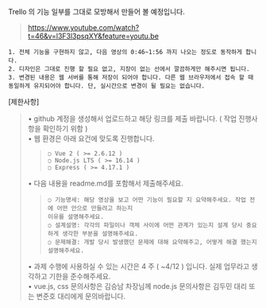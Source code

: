 Trello 의 기능 일부를 그대로 모방해서 만들어 볼 예정입니다.  
> https://www.youtube.com/watch?t=46&v=l3F3l3psqXY&feature=youtu.be  

	1. 전체 기능을 구현하지 않고, 다음 영상의 0:46~1:56 까지 나오는 정도로 동작하게 합니다.
	2. 디자인은 그대로 진행 할 필요 없고, 지장이 없는 선에서 깔끔하게만 해주시면 됩니다.
	3. 변경된 내용은 웹 서버를 통해 저장이 되어야 합니다. 다른 웹 브라우저에서 접속 할 때
	동일하게 유지되어야 합니다. 단, 실시간으로 변경이 될 필요는 없습니다.

[제한사항]
>	• github 계정을 생성해서 업로드하고 해당 링크를 제출 바랍니다. ( 작업 진행사항을 확인하기 위함 )  
>	• 웹 환경은 아래 요건에 맞도록 진행합니다.  
> >		○ Vue 2 ( >= 2.6.12 )  
> >		○ Node.js LTS ( >= 16.14 )  
> >		○ Express ( >= 4.17.1 )  
>	• 다음 내용을 readme.md를 포함해서 제출해주세요.  
> >		○ 기능명세: 해당 영상을 보고 어떤 기능이 필요할 지 요약해주세요. 작업 전에 어떤 안으로 만들려고 하는지  
> >		이유를 설명해주세요.
> >		○ 설계설명: 각각의 파일이나 객체 사이에 어떤 관계가 있는지 설계 당시 중요하게 생각한 부분을 설명해주세요.  
> >		○ 문제해결: 개발 당시 발생했던 문제에 대해 요약해주고, 어떻게 해결 했는지 설명해주세요.  
>	• 과제 수행에 사용하실 수 있는 시간은 4 주 ( ~4/12 ) 입니다. 실제 업무라고 생각하고 기한을 준수해주세요.  
>	• vue.js, css 문의사항은 김승남 차장님께 node.js 문의사항은 김두민 대리 또는 변준호 대리에게 문의바랍니다.  
